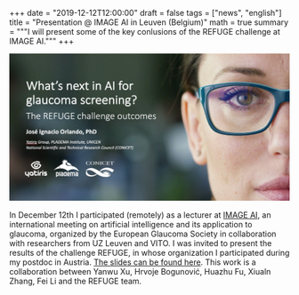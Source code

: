+++
date = "2019-12-12T12:00:00"
draft = false
tags = ["news", "english"]
title = "Presentation @ IMAGE AI in Leuven (Belgium)"
math = true
summary = """I will present some of the key conlusions of the REFUGE challenge at IMAGE AI."""
+++

!["What's next in AI for glaucoma screening? The REFUGE challenge outcomes"](/img/headers/presentation_image_ai.jpg)

In December 12th I participated (remotely) as a lecturer at [IMAGE AI](https://www.eugs.org/newsletter/newsletter-2019-11/IMAGE_AI.htm), an international meeting on artificial intelligence and its application to glaucoma, organized by the European Glaucoma Society in collaboration with researchers from UZ Leuven and VITO. I was invited to present the results of the challenge REFUGE, in whose organization I participated during my postdoc in Austria. [The slides can be found here](https://ignaciorlando.github.io/static/pptx/ImageAI2019_alternative.pptx). This work is a collaboration between Yanwu Xu, Hrvoje Bogunović, Huazhu Fu, Xiualn Zhang, Fei Li and the REFUGE team.